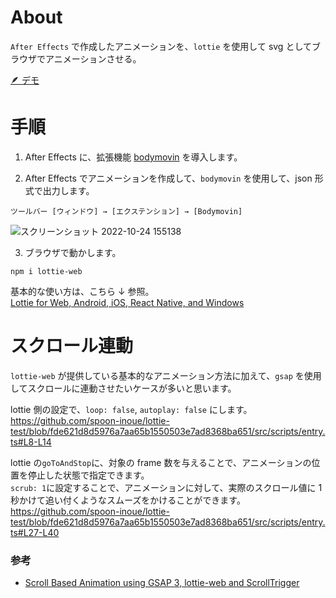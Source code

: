 # About

`After Effects` で作成したアニメーションを、`lottie` を使用して svg としてブラウザでアニメーションさせる。

[🪶 デモ](https://spoon-inoue.github.io/lottie-test/)

# 手順

1. After Effects に、拡張機能 [bodymovin](https://exchange.adobe.com/apps/cc/12557) を導入します。

2. After Effects でアニメーションを作成して、`bodymovin` を使用して、json 形式で出力します。

```
ツールバー [ウィンドウ] → [エクステンション] → [Bodymovin]
```

![スクリーンショット 2022-10-24 155138](https://user-images.githubusercontent.com/105195761/197464884-6466066e-0ec6-472d-abf8-e7acfaaec57b.png)

3. ブラウザで動かします。

```
npm i lottie-web
```

基本的な使い方は、こちら ↓ 参照。<br>
[Lottie for Web, Android, iOS, React Native, and Windows](https://github.com/airbnb/lottie-web)

# スクロール連動

`lottie-web` が提供している基本的なアニメーション方法に加えて、`gsap` を使用してスクロールに連動させたいケースが多いと思います。

lottie 側の設定で、`loop: false`, `autoplay: false` にします。
https://github.com/spoon-inoue/lottie-test/blob/fde621d8d5976a7aa65b1550503e7ad8368ba651/src/scripts/entry.ts#L8-L14

lottie の`goToAndStop`に、対象の frame 数を与えることで、アニメーションの位置を停止した状態で指定できます。<br>
`scrub: 1`に設定することで、アニメーションに対して、実際のスクロール値に 1 秒かけて追い付くようなスムーズをかけることができます。
https://github.com/spoon-inoue/lottie-test/blob/fde621d8d5976a7aa65b1550503e7ad8368ba651/src/scripts/entry.ts#L27-L40

### 参考

- [Scroll Based Animation using GSAP 3, lottie-web and ScrollTrigger](https://greensock.com/forums/topic/24416-scroll-based-animation-using-gsap-3-lottie-web-and-scrolltrigger/)
